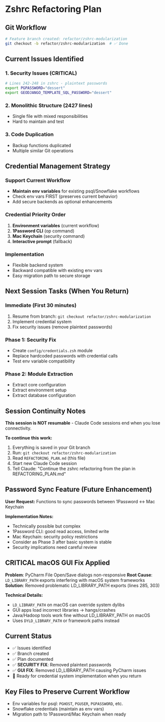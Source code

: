 # Zshrc Refactoring Plan

## Git Workflow
```bash
# Feature branch created: refactor/zshrc-modularization
git checkout -b refactor/zshrc-modularization  # ✅ Done
```

## Current Issues Identified

### 1. Security Issues (CRITICAL)
```bash
# Lines 242-248 in zshrc - plaintext passwords
export PGPASSWORD="dessert"
export GEODJANGO_TEMPLATE_SQL_PASSWORD="dessert"
```

### 2. Monolithic Structure (2427 lines)
- Single file with mixed responsibilities
- Hard to maintain and test

### 3. Code Duplication
- Backup functions duplicated
- Multiple similar Git operations

## Credential Management Strategy

### Support Current Workflow
- **Maintain env variables** for existing psql/Snowflake workflows
- Check env vars FIRST (preserves current behavior)
- Add secure backends as optional enhancements

### Credential Priority Order
1. **Environment variables** (current workflow)
2. **1Password CLI** (op command)
3. **Mac Keychain** (security command) 
4. **Interactive prompt** (fallback)

### Implementation
- Flexible backend system
- Backward compatible with existing env vars
- Easy migration path to secure storage

## Next Session Tasks (When You Return)

### Immediate (First 30 minutes)
1. Resume from branch: `git checkout refactor/zshrc-modularization`
2. Implement credential system
3. Fix security issues (remove plaintext passwords)

### Phase 1: Security Fix
- Create `config/credentials.zsh` module
- Replace hardcoded passwords with credential calls
- Test env variable compatibility

### Phase 2: Module Extraction  
- Extract core configuration
- Extract environment setup
- Extract database configuration

## Session Continuity Notes

**This session is NOT resumable** - Claude Code sessions end when you lose connectivity.

**To continue this work:**
1. Everything is saved in your Git branch
2. Run: `git checkout refactor/zshrc-modularization`  
3. Read `REFACTORING_PLAN.md` (this file)
4. Start new Claude Code session
5. Tell Claude: "Continue the zshrc refactoring from the plan in REFACTORING_PLAN.md"

## Password Sync Feature (Future Enhancement)
**User Request:** Functions to sync passwords between 1Password ↔ Mac Keychain

**Implementation Notes:**
- Technically possible but complex
- 1Password CLI: good read access, limited write
- Mac Keychain: security policy restrictions
- Consider as Phase 3 after basic system is stable
- Security implications need careful review

## CRITICAL macOS GUI Fix Applied
**Problem**: PyCharm File Open/Save dialogs non-responsive
**Root Cause**: `LD_LIBRARY_PATH` exports interfering with macOS system frameworks
**Solution**: Removed problematic LD_LIBRARY_PATH exports (lines 285, 303)

**Technical Details:**
- `LD_LIBRARY_PATH` on macOS can override system dylibs
- GUI apps load incorrect libraries → hangs/crashes
- Java/Hadoop tools work fine without LD_LIBRARY_PATH on macOS
- Uses `DYLD_LIBRARY_PATH` or framework paths instead

## Current Status  
- ✅ Issues identified
- ✅ Branch created  
- ✅ Plan documented  
- ✅ **SECURITY FIX**: Removed plaintext passwords
- ✅ **GUI FIX**: Removed LD_LIBRARY_PATH causing PyCharm issues
- 🔄 Ready for credential system implementation when you return

## Key Files to Preserve Current Workflow
- Env variables for psql: `PGHOST`, `PGUSER`, `PGPASSWORD`, etc.
- Snowflake credentials (maintain as env vars)
- Migration path to 1Password/Mac Keychain when ready